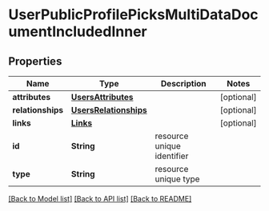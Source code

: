 # UserPublicProfilePicksMultiDataDocumentIncludedInner

## Properties
Name | Type | Description | Notes
------------ | ------------- | ------------- | -------------
**attributes** | [**UsersAttributes**](UsersAttributes.md) |  | [optional] 
**relationships** | [**UsersRelationships**](UsersRelationships.md) |  | [optional] 
**links** | [**Links**](Links.md) |  | [optional] 
**id** | **String** | resource unique identifier | 
**type** | **String** | resource unique type | 

[[Back to Model list]](../README.md#documentation-for-models) [[Back to API list]](../README.md#documentation-for-api-endpoints) [[Back to README]](../README.md)


